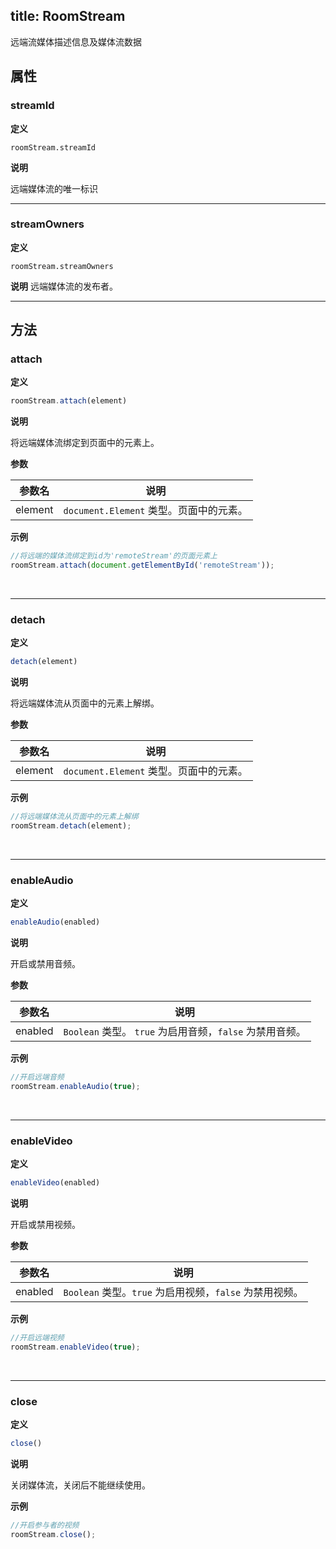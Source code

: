 title: RoomStream
---
远端流媒体描述信息及媒体流数据

## 属性

### streamId
**定义**
```
roomStream.streamId
```

**说明**

远端媒体流的唯一标识

---

### streamOwners
**定义**
```
roomStream.streamOwners
```

**说明**
远端媒体流的发布者。

---
## 方法

### attach

**定义**

```js
roomStream.attach(element)
```

**说明**

将远端媒体流绑定到页面中的元素上。

**参数**

| 参数名 | 说明 |
|---|---|
| element | `document.Element` 类型。页面中的元素。 |

**示例**

```js
//将远端的媒体流绑定到id为'remoteStream'的页面元素上
roomStream.attach(document.getElementById('remoteStream'));
```

</br>

---

### detach

**定义**

```js
detach(element)
```

**说明**

将远端媒体流从页面中的元素上解绑。

**参数**

| 参数名 | 说明 |
|---|---|
| element | `document.Element` 类型。页面中的元素。 |

**示例**

```js
//将远端媒体流从页面中的元素上解绑
roomStream.detach(element);
```

</br>

---

### enableAudio

**定义**

```js
enableAudio(enabled)
```

**说明**

开启或禁用音频。

**参数**

| 参数名 | 说明 |
|---|---|
| enabled | `Boolean` 类型。 `true` 为启用音频，`false` 为禁用音频。 |

**示例**

```js
//开启远端音频
roomStream.enableAudio(true);
```

</br>

---

### enableVideo

**定义**

```js
enableVideo(enabled)
```

**说明**

开启或禁用视频。

**参数**

| 参数名 | 说明 |
|---|---|
| enabled | `Boolean` 类型。`true` 为启用视频，`false` 为禁用视频。 |

**示例**

```js
//开启远端视频
roomStream.enableVideo(true);
```
</br>

---

### close

**定义**

```js
close()
```

**说明**

关闭媒体流，关闭后不能继续使用。

**示例**

```js
//开启参与者的视频
roomStream.close();
```
